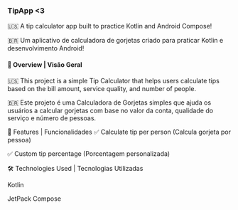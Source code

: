 ### TipApp <3

🇺🇸 A tip calculator app built to practice Kotlin and Android Compose!

🇧🇷 Um aplicativo de calculadora de gorjetas criado para praticar Kotlin e desenvolvimento Android!

#### 📌 Overview | Visão Geral

🇺🇸 This project is a simple Tip Calculator that helps users calculate tips based on the bill amount, service quality, and number of people.

🇧🇷 Este projeto é uma Calculadora de Gorjetas simples que ajuda os usuários a calcular gorjetas com base no valor da conta, qualidade do serviço e número de pessoas.

🚀 Features | Funcionalidades
✅ Calculate tip per person (Calcula gorjeta por pessoa)

✅ Custom tip percentage (Porcentagem personalizada)

🛠️ Technologies Used | Tecnologias Utilizadas

Kotlin

JetPack Compose
